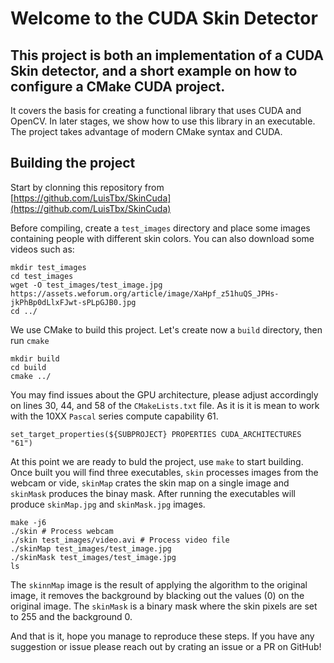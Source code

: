 # Welcome to the CUDA Skin Detector

## This project is both an implementation of a CUDA Skin detector, and a short example on how to configure a CMake CUDA project.

It covers the basis for creating a functional library that uses CUDA and OpenCV. In later stages, we show how to use this library in an executable. The project takes advantage of modern CMake syntax and CUDA.

## Building the project

Start by clonning this repository from [https://github.com/LuisTbx/SkinCuda](https://github.com/LuisTbx/SkinCuda)

Before compiling, create a `test_images` directory and place some images containing people with different skin colors.  You can also download some videos such as: 


```
mkdir test_images
cd test_images
wget -O test_images/test_image.jpg https://assets.weforum.org/article/image/XaHpf_z51huQS_JPHs-jkPhBp0dLlxFJwt-sPLpGJB0.jpg
cd ../
```

We use CMake to build this project.  Let's create now a `build` directory, then run `cmake`

```
mkdir build
cd build
cmake ../
```

You may find issues about the GPU architecture, please adjust accordingly on lines 30, 44, and 58 of the `CMakeLists.txt` file. As it is it is mean to work with the 10XX `Pascal` series compute capability 61. 

```
set_target_properties(${SUBPROJECT} PROPERTIES CUDA_ARCHITECTURES "61")
```


At this point we are ready to buld the project, use `make` to start building. Once built you will find three executables, `skin` processes images from the webcam or vide, `skinMap` crates the skin map on a single image and `skinMask` produces the binay mask. After running the executables will produce `skinMap.jpg` and `skinMask.jpg` images.

```
make -j6
./skin # Process webcam
./skin test_images/video.avi # Process video file
./skinMap test_images/test_image.jpg
./skinMask test_images/test_image.jpg
ls
```
The `skinnMap` image is the result of applying the algorithm to the original image, it removes the background by blacking out the values (0) on the original image. The `skinMask` is a binary mask where the skin pixels are set to 255 and the background 0.


And that is it, hope you manage to reproduce these steps. If you have any suggestion or issue please reach out by crating an issue or a PR on GitHub!